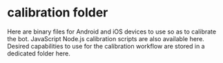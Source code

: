 # calibration folder

Here are binary files for Android and iOS devices to use so as to calibrate the bot.
JavaScript Node.js calibration scripts are also available here.
Desired capabilities to use for the calibration workflow are stored in a dedicated folder here.
